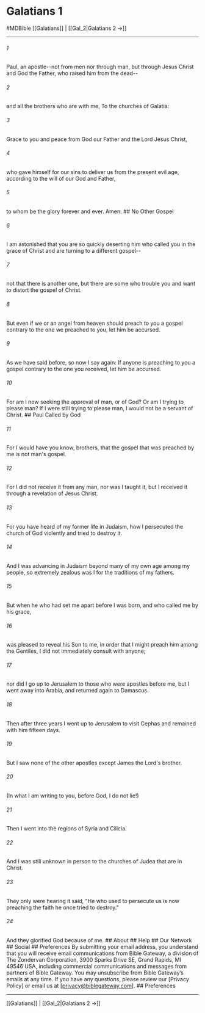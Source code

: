 # Galatians 1
#MDBible
[[Galatians]] | [[Gal_2|Galatians 2 →]]

***


###### 1 
Paul, an apostle--not from men nor through man, but through Jesus Christ and God the Father, who raised him from the dead-- 

###### 2 
and all the brothers who are with me, To the churches of Galatia: 

###### 3 
Grace to you and peace from God our Father and the Lord Jesus Christ, 

###### 4 
who gave himself for our sins to deliver us from the present evil age, according to the will of our God and Father, 

###### 5 
to whom be the glory forever and ever. Amen. ## No Other Gospel 

###### 6 
I am astonished that you are so quickly deserting him who called you in the grace of Christ and are turning to a different gospel-- 

###### 7 
not that there is another one, but there are some who trouble you and want to distort the gospel of Christ. 

###### 8 
But even if we or an angel from heaven should preach to you a gospel contrary to the one we preached to you, let him be accursed. 

###### 9 
As we have said before, so now I say again: If anyone is preaching to you a gospel contrary to the one you received, let him be accursed. 

###### 10 
For am I now seeking the approval of man, or of God? Or am I trying to please man? If I were still trying to please man, I would not be a servant of Christ. ## Paul Called by God 

###### 11 
For I would have you know, brothers, that the gospel that was preached by me is not man's gospel. 

###### 12 
For I did not receive it from any man, nor was I taught it, but I received it through a revelation of Jesus Christ. 

###### 13 
For you have heard of my former life in Judaism, how I persecuted the church of God violently and tried to destroy it. 

###### 14 
And I was advancing in Judaism beyond many of my own age among my people, so extremely zealous was I for the traditions of my fathers. 

###### 15 
But when he who had set me apart before I was born, and who called me by his grace, 

###### 16 
was pleased to reveal his Son to me, in order that I might preach him among the Gentiles, I did not immediately consult with anyone; 

###### 17 
nor did I go up to Jerusalem to those who were apostles before me, but I went away into Arabia, and returned again to Damascus. 

###### 18 
Then after three years I went up to Jerusalem to visit Cephas and remained with him fifteen days. 

###### 19 
But I saw none of the other apostles except James the Lord's brother. 

###### 20 
(In what I am writing to you, before God, I do not lie!) 

###### 21 
Then I went into the regions of Syria and Cilicia. 

###### 22 
And I was still unknown in person to the churches of Judea that are in Christ. 

###### 23 
They only were hearing it said, "He who used to persecute us is now preaching the faith he once tried to destroy." 

###### 24 
And they glorified God because of me. ## About ## Help ## Our Network ## Social ## Preferences By submitting your email address, you understand that you will receive email communications from Bible Gateway, a division of The Zondervan Corporation, 3900 Sparks Drive SE, Grand Rapids, MI 49546 USA, including commercial communications and messages from partners of Bible Gateway. You may unsubscribe from Bible Gateway&rsquo;s emails at any time. If you have any questions, please review our [Privacy Policy] or email us at [privacy@biblegateway.com]. ## Preferences

***

[[Galatians]] | [[Gal_2|Galatians 2 →]]
